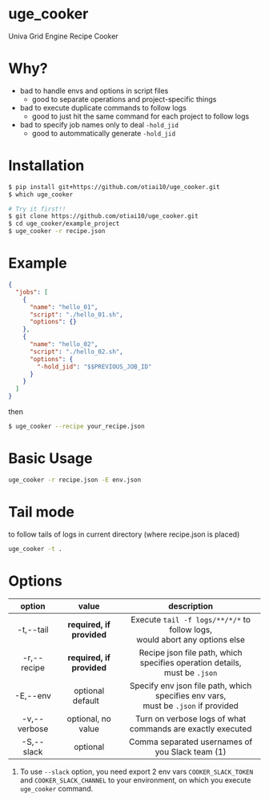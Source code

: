 # uge_cooker

Univa Grid Engine Recipe Cooker

# Why?

- bad to handle envs and options in script files
	- good to separate operations and project-specific things
- bad to execute duplicate commands to follow logs
	- good to just hit the same command for each project to follow logs
- bad to specify job names only to deal `-hold_jid`
	- good to autommatically generate `-hold_jid`

# Installation

```sh
$ pip install git+https://github.com/otiai10/uge_cooker.git
$ which uge_cooker
```

```sh
# Try it first!!
$ git clone https://github.com/otiai10/uge_cooker.git
$ cd uge_cooker/example_project
$ uge_cooker -r recipe.json
```

# Example

```json
{
  "jobs": [
    {
      "name": "hello_01",
      "script": "./hello_01.sh",
      "options": {}
    },
    {
      "name": "hello_02",
      "script": "./hello_02.sh",
      "options": {
        "-hold_jid": "$$PREVIOUS_JOB_ID"
      }
    }
  ]
}
```

then

```sh
$ uge_cooker --recipe your_recipe.json
```

# Basic Usage

```sh
uge_cooker -r recipe.json -E env.json
```

# Tail mode

to follow tails of logs in current directory (where recipe.json is placed)

```sh
uge_cooker -t .
```

# Options

| option | value | description |
|:-------:|:-------:|:-----------:|
| -t,--tail | **required, if provided** | Execute `tail -f logs/**/*/*` to follow logs,<br>would abort any options else |
| -r,--recipe | **required, if provided** | Recipe json file path, which specifies operation details,<br> must be `.json` |
| -E,--env    | optional default ` ` | Specify env json file path, which specifies env vars,<br> must be `.json` if provided |
| -v,--verbose | optional, no value | Turn on verbose logs of what commands are exactly executed |
| -S,--slack | optional | Comma separated usernames of you Slack team (1) |

1. To use `--slack` option, you need export 2 env vars `COOKER_SLACK_TOKEN` and `COOKER_SLACK_CHANNEL` to your environment, on which you execute `uge_cooker` command.
